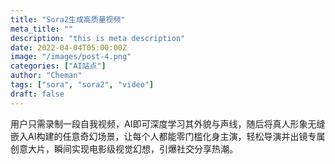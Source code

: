 ```yaml
---
title: "Sora2生成高质量视频"
meta_title: ""
description: "this is meta description"
date: 2022-04-04T05:00:00Z
image: "/images/post-4.png"
categories: ["AI站点"]
author: "Cheman"
tags: ["sora", "sora2", "video"]
draft: false
---
```

用户只需录制一段自我视频，AI即可深度学习其外貌与声线，随后将真人形象无缝嵌入AI构建的任意奇幻场景，让每个人都能零门槛化身主演，轻松导演并出镜专属创意大片，瞬间实现电影级视觉幻想，引爆社交分享热潮。
